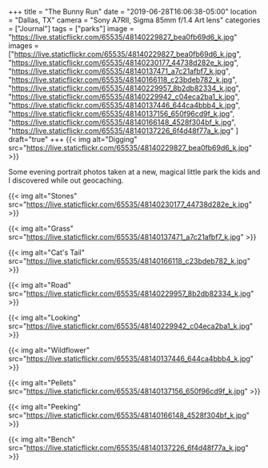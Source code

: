 +++
title = "The Bunny Run"
date = "2019-06-28T16:06:38-05:00"
location = "Dallas, TX"
camera = "Sony A7RII, Sigma 85mm f/1.4 Art lens"
categories = ["Journal"]
tags = ["parks"]
image = "https://live.staticflickr.com/65535/48140229827_bea0fb69d6_k.jpg"
images = ["https://live.staticflickr.com/65535/48140229827_bea0fb69d6_k.jpg",
"https://live.staticflickr.com/65535/48140230177_44738d282e_k.jpg",
"https://live.staticflickr.com/65535/48140137471_a7c21afbf7_k.jpg",
"https://live.staticflickr.com/65535/48140166118_c23bdeb782_k.jpg",
"https://live.staticflickr.com/65535/48140229957_8b2db82334_k.jpg",
"https://live.staticflickr.com/65535/48140229942_c04eca2ba1_k.jpg",
"https://live.staticflickr.com/65535/48140137446_644ca4bbb4_k.jpg",
"https://live.staticflickr.com/65535/48140137156_650f96cd9f_k.jpg",
"https://live.staticflickr.com/65535/48140166148_4528f304bf_k.jpg",
"https://live.staticflickr.com/65535/48140137226_6f4d48f77a_k.jpg"
]
draft="true"
+++
{{< img alt="Digging" src="https://live.staticflickr.com/65535/48140229827_bea0fb69d6_k.jpg" >}}
<!--more-->
Some evening portrait photos taken at a new, magical little park the kids and I discovered while out geocaching.

{{< img alt="Stones" src="https://live.staticflickr.com/65535/48140230177_44738d282e_k.jpg" >}}

{{< img alt="Grass" src="https://live.staticflickr.com/65535/48140137471_a7c21afbf7_k.jpg" >}}

{{< img alt="Cat's Tail" src="https://live.staticflickr.com/65535/48140166118_c23bdeb782_k.jpg" >}}

{{< img alt="Road" src="https://live.staticflickr.com/65535/48140229957_8b2db82334_k.jpg" >}}

{{< img alt="Looking" src="https://live.staticflickr.com/65535/48140229942_c04eca2ba1_k.jpg" >}}

{{< img alt="Wildflower" src="https://live.staticflickr.com/65535/48140137446_644ca4bbb4_k.jpg" >}}

{{< img alt="Pellets" src="https://live.staticflickr.com/65535/48140137156_650f96cd9f_k.jpg" >}}

{{< img alt="Peeking" src="https://live.staticflickr.com/65535/48140166148_4528f304bf_k.jpg" >}}

{{< img alt="Bench" src="https://live.staticflickr.com/65535/48140137226_6f4d48f77a_k.jpg" >}}
